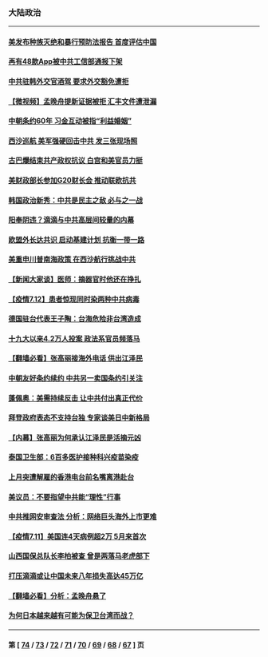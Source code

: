 ### 大陆政治
---
#### [美发布种族灭绝和暴行预防法报告 首度评估中国](../../pages/ncid277/n13084685.md) 
#### [再有48款App被中共工信部通报下架](../../pages/ncid277/n13084443.md) 
#### [中共驻韩外交官酒驾 要求外交豁免遭拒](../../pages/ncid277/n13084473.md) 
#### [【微视频】孟晚舟提新证据被拒 汇丰文件遭泄漏](../../pages/ncid277/n13084219.md) 
#### [中朝条约60年 习金互动被指“利益婚姻”](../../pages/ncid277/n13084032.md) 
#### [西沙巡航 美军强硬回击中共 发三张现场照](../../pages/ncid277/n13084288.md) 
#### [古巴爆结束共产政权抗议 白宫和美官员力挺](../../pages/ncid277/n13084114.md) 
#### [美财政部长参加G20财长会 推动联欧抗共](../../pages/ncid277/n13084153.md) 
#### [韩国政治新秀：中共是民主之敌 必与之一战](../../pages/ncid277/n13084088.md) 
#### [阳奉阴违？滴滴与中共高层间较量的内幕](../../pages/ncid277/n13081685.md) 
#### [欧盟外长达共识 启动基建计划 抗衡一带一路](../../pages/ncid277/n13083860.md) 
#### [美重申川普南海政策 在西沙航行挑战中共](../../pages/ncid277/n13083923.md) 
#### [【新闻大家谈】医师：摘器官时他还在挣扎](../../pages/ncid277/n13083713.md) 
#### [【疫情7.12】患者惊现同时染两种中共病毒](../../pages/ncid277/n13083387.md) 
#### [德国驻台代表王子陶：台海危险非台湾造成](../../pages/ncid277/n13082979.md) 
#### [十九大以来4.2万人投案 政法系官员频落马](../../pages/ncid277/n13082568.md) 
#### [【翻墙必看】张高丽接海外电话 供出江泽民](../../pages/ncid277/n13082566.md) 
#### [中朝友好条约续约 中共另一卖国条约引关注](../../pages/ncid277/n13082256.md) 
#### [蓬佩奥：美需持续反击 让中共付出真正代价](../../pages/ncid277/n13082614.md) 
#### [拜登政府表态不支持台独 专家谈美日中新格局](../../pages/ncid277/n13082254.md) 
#### [【内幕】张高丽为何承认江泽民是活摘元凶](../../pages/ncid277/n13082162.md) 
#### [泰国卫生部：6百多医护接种科兴疫苗染疫](../../pages/ncid277/n13081752.md) 
#### [上月突遭解雇的香港电台前名嘴离港赴台](../../pages/ncid277/n13081946.md) 
#### [美议员：不要指望中共能“理性”行事](../../pages/ncid277/n13082000.md) 
#### [中共推网安审查法 分析：网络巨头海外上市更难](../../pages/ncid277/n13081729.md) 
#### [【疫情7.11】美国连4天病例超2万 5月来首次](../../pages/ncid277/n13081574.md) 
#### [山西国保总队长李柏被查 曾是两落马老虎部下](../../pages/ncid277/n13081477.md) 
#### [打压滴滴或让中国未来八年损失高达45万亿](../../pages/ncid277/n13081320.md) 
#### [【翻墙必看】分析：孟晚舟悬了](../../pages/ncid277/n13081426.md) 
#### [为何日本越来越有可能为保卫台湾而战？](../../pages/ncid277/n13079575.md) 

---
#### 第 [ [74](./74.md) / [73](./73.md) / [72](./72.md) / [71](./71.md) / [70](./70.md) / [69](./69.md) / [68](./68.md) / [67](./67.md) ] 页
